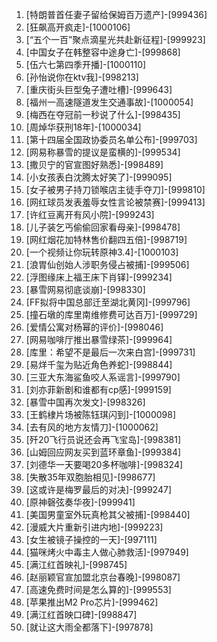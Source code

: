 
1. [特朗普首任妻子留给保姆百万遗产]-[999436]
1. [狂飙高开疯走]-[1000106]
1. [“五个一百”聚点滴星光共赴新征程]-[999923]
1. [中国女子在韩整容中途身亡]-[999868]
1. [伍六七第四季开播]-[1000110]
1. [孙怡说你在ktv我]-[998213]
1. [重庆街头巨型兔子遭吐槽]-[999643]
1. [福州一高速隧道发生交通事故]-[1000054]
1. [梅西在夺冠前一秒说了什么]-[998435]
1. [周焯华获刑18年]-[1000034]
1. [第十四届全国政协委员名单公布]-[999703]
1. [网易称暴雪的提议是蛮横的]-[999534]
1. [撒贝宁的官宣图好熟悉]-[998489]
1. [小女孩表白沈腾太好笑了]-[999095]
1. [女子被男子持刀锁喉店主徒手夺刀]-[999810]
1. [网红球员发表羞辱女性言论被禁赛]-[999413]
1. [许红豆离开有风小院]-[999243]
1. [儿子装乞丐偷偷回家看母亲]-[998478]
1. [网红烟花加特林售价翻四五倍]-[998719]
1. [一个视频让你玩转原神3.4]-[1000103]
1. [浪胃仙创始人涉职务侵占被捕]-[999506]
1. [浮图缘床上福王床下肖铎]-[999234]
1. [暴雪网易彻底谈崩]-[998330]
1. [FF拟将中国总部迁至湖北黄冈]-[999796]
1. [撞石墩的库里南维修费可达百万]-[999729]
1. [爱情公寓对杨幂的评价]-[998046]
1. [网易咖啡厅推出暴雪绿茶]-[999964]
1. [库里：希望不是最后一次来白宫]-[999731]
1. [易烊千玺为贴近角色养蛇]-[998844]
1. [三亚大东海鲨鱼咬人系谣言]-[999790]
1. [刘亦菲新剧和谁都有cp感]-[999159]
1. [暴雪中国再次发文]-[998326]
1. [王鹤棣片场被陈钰琪闪到]-[1000098]
1. [去有风的地方友情刀]-[1000062]
1. [歼20飞行员说还会再飞宝岛]-[998381]
1. [山姆回应网友买到蓝环章鱼]-[999384]
1. [刘德华一天要喝20多杯咖啡]-[998324]
1. [失散35年双胞胎相见]-[998677]
1. [这或许是梅罗最后的对决]-[999247]
1. [原神磬弦奏华夜]-[999941]
1. [美国男童室外玩真枪其父被捕]-[998440]
1. [漫威大片重新引进内地]-[999223]
1. [女生被镜子操控的一天]-[997111]
1. [猫咪烤火中毒主人做心肺救活]-[997949]
1. [满江红首映礼]-[998745]
1. [赵丽颖官宣加盟北京台春晚]-[998087]
1. [高速免费时间是怎么算的]-[999553]
1. [苹果推出M2 Pro芯片]-[999462]
1. [满江红首映口碑]-[998847]
1. [就让这大雨全都落下]-[997878]
